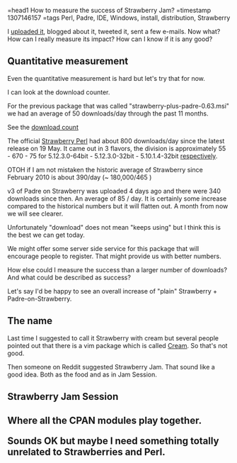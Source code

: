 =head1 How to measure the success of Strawberry Jam?
=timestamp 1307146157
=tags Perl, Padre, IDE, Windows, install, distribution, Strawberry

I <a href="http://padre.perlide.org/download.html">uploaded it</a>, blogged about it, tweeted it, sent a few e-mails. Now what?
How can I really measure its impact? How can I know if it is any good?

<h2>Quantitative measurement</h2>

Even the quantitative measurement is hard but let's try that for now.

I can look at the download counter.

For the previous package that was called "strawberry-plus-padre-0.63.msi"
we had an average of  50 downloads/day through the past 11 months.

See the <a href="http://code.google.com/p/padre-perl-ide/downloads/list?can=1&q=&colspec=Filename+Summary+Uploaded+ReleaseDate+Size+DownloadCount">download count</a>

The official <a href="http://strawberryperl.com/">Strawberry Perl</a> 
had about 800 downloads/day since the latest release on 19 May.
It came out in 3 flavors, the division is approximately 
55 - 670 - 75 for 5.12.3.0-64bit - 5.12.3.0-32bit -  5.10.1.4-32bit 
<a href="http://code.google.com/p/strawberry-perl/downloads/list">respectively</a>.

OTOH if I am not mistaken the historic average of Strawberry since February 2010
is about 390/day  (~ 180,000/465 )

v3 of Padre on Strawberry was uploaded 4 days ago and there were 340 downloads since then.
An average of 85 / day. It is certainly some increase compared to the historical numbers
but it will flatten out. A month from now we will see clearer.

Unfortunately "download" does not mean "keeps using" but I think this is the best 
we can get today.

We might offer some server side service for this package that will encourage people to 
register. That might provide us with better numbers.

How else could I measure the success than a larger number of downloads?
And what could be described as success?

Let's say I'd be happy to see an overall increase of "plain" Strawberry + Padre-on-Strawberry.

<h2>The name</h2>

Last time I suggested to call it Strawberry with cream but several people pointed out that there is a vim
package which is called <a href="http://cream.sourceforge.net/">Cream</a>. So that's not good.

Then someone on Reddit suggested Strawberry Jam. That sound like a good idea. 
Both as the food and as in Jam Session.

<h2>Strawberry Jam Session<h2>

Where all the CPAN modules play together.


Sounds OK but maybe I need something totally unrelated to Strawberries and Perl.

